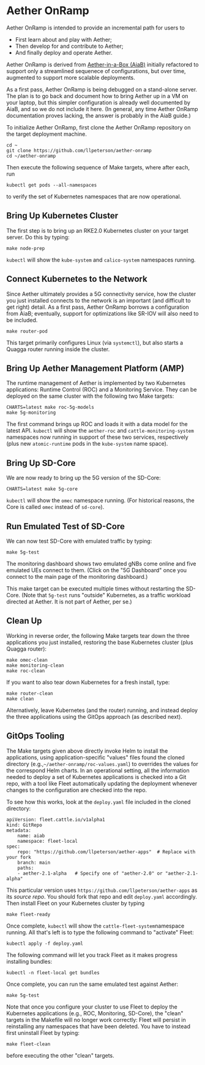 Aether OnRamp
===============

Aether OnRamp is intended to provide an incremental path for users to

* First learn about and play with Aether;
* Then develop for and contribute to Aether; 
* And finally deploy and operate Aether.

Aether OnRamp is derived from [Aether-in-a-Box (AiaB)](https://docs.aetherproject.org/master/developer/aiab.html#)
initially refactored to support only a streamlined sequenece of configurations,
but over time, augmented to support more scalable deployments.

As a first pass, Aether OnRamp is being debugged on a stand-alone server.
The plan is to go back and document how to bring Aether up in a VM on
your laptop, but this simpler configuration is already well documented
by AiaB, and so we do not include it here. (In general, any time Aether
OnRamp documentation proves lacking, the answer is probably in the AiaB
guide.)

To initialize Aether OnRamp, first clone the Aether OnRamp repository on the
target deployment machine.

    cd ~
    git clone https://github.com/llpeterson/aether-onramp
    cd ~/aether-onramp

Then execute the following sequence of Make targets, where after each, run

    kubectl get pods --all-namespaces

to verify the set of Kubernetes namespaces that are now operational.

Bring Up Kubernetes Cluster
---------------------------------

The first step is to bring up an RKE2.0 Kubernetes cluster on your target server.
Do this by typing:

    make node-prep

`kubectl` will show the `kube-system` and `calico-system` namespaces running.

Connect Kubernetes to the Network
---------------------------------------

Since Aether ultimately provides a 5G connectivity service, how the cluster you just
installed connects to the network is an important (and difficult to get right) detail.
As a first pass, Aether OnRamp borrows a configuration from AiaB; eventually, support
for optimizations like SR-IOV will also need to be included.

    make router-pod

This target primarily configures Linux (via `systemctl`), but also starts a Quagga
router running inside the cluster.

Bring Up Aether Management Platform (AMP)
-----------------------------------------------

The runtime management of Aether is implemented by two Kubernetes
applications: Runtime Control (ROC) and a Monitoring Service. They can
be deployed on the same cluster with the following two Make targets:

	CHARTS=latest make roc-5g-models
	make 5g-monitoring

The first command brings up ROC and loads it with a data model for the
latest API. `kubectl` will show the `aether-roc` and `cattle-monitoring-system`
namespaces now running in support of these two services, respectively  (plus new
`atomic-runtime` pods in the `kube-system` name space).

Bring Up SD-Core
-------------------------

We are now ready to bring up the 5G version of the SD-Core:

	CHARTS=latest make 5g-core

`kubectl` will show the `omec` namespace running. (For historical reasons, the
Core is called `omec` instead of `sd-core`).

Run Emulated Test of SD-Core
-------------------------------------------

We can now test SD-Core with emulated traffic by typing:

	make 5g-test

The monitoring dashboard shows two emulated gNBs come online and five
emulated UEs connect to them. (Click on the "5G Dashboard" once you
connect to the main page of the monitoring dashboard.)

This make target can be executed multiple times without restarting the SD-Core.
(Note that `5g-test` runs "outside" Kubernetes, as a traffic workload directed at
Aether. It is not part of Aether, per se.)

Clean Up
-----------------

Working in reverse order, the following Make targets tear down the three applications
you just installed, restoring the base Kubernetes cluster (plus Quagga router):

	make omec-clean
	make monitoring-clean
	make roc-clean

If you want to also tear down Kubernetes for a fresh install, type:

	make router-clean
	make clean

Alternatively, leave Kubernetes (and the router) running, and instead
deploy the three applications using the GitOps approach (as described next).

GitOps Tooling
------------------------

The Make targets given above directly invoke Helm to install the applications,
using application-specific "values" files found the cloned directory
(e.g.,`~/aether-onramp/roc-values.yaml`) to overrides the values for the
correspond Helm charts. In an operational setting, all the information needed to
deploy a set of Kubernetes applications is checked into a Git repo, with a tool
like Fleet automatically updating the deployment whenever changes to the
configuration are checked into the repo.

To see how this works, look at the `deploy.yaml` file included in the cloned
directory:

	apiVersion: fleet.cattle.io/v1alpha1
	kind: GitRepo
	metadata:
		name: aiab
		namespace: fleet-local
	spec:
		repo: "https://github.com/llpeterson/aether-apps"  # Replace with your fork
		branch: main
		paths:
		- aether-2.1-alpha   # Specify one of "aether-2.0" or "aether-2.1-alpha"

This particular version uses `https://github.com/llpeterson/aether-apps` as its
*source repo*. You should fork that repo and edit `deploy.yaml` accordingly.
Then install Fleet on your Kubernetes cluster by typing

	make fleet-ready

Once complete, `kubectl` will show the `cattle-fleet-system`namespace  running.
All that's left is to type the following command to "activate" Fleet:

	kubectl apply -f deploy.yaml

The following command will let you track Fleet as it makes progress installing
bundles:

	kubectl -n fleet-local get bundles

Once complete, you can run the same emulated test against Aether:

	make 5g-test

Note that once you configure your cluster to use Fleet to deploy the Kubernetes
applications (e.g., ROC, Monitoring, SD-Core), the "clean" targets in the Makefile
will no longer work correctly: Fleet will persist in reinstalling any namespaces
that have been deleted. You have to instead first uninstall Fleet by typing:

	make fleet-clean

before executing the other "clean" targets.

